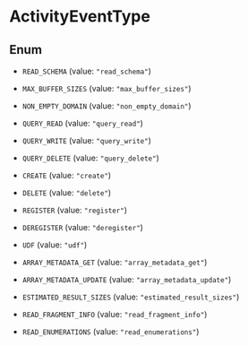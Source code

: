 

# ActivityEventType

## Enum


* `READ_SCHEMA` (value: `"read_schema"`)

* `MAX_BUFFER_SIZES` (value: `"max_buffer_sizes"`)

* `NON_EMPTY_DOMAIN` (value: `"non_empty_domain"`)

* `QUERY_READ` (value: `"query_read"`)

* `QUERY_WRITE` (value: `"query_write"`)

* `QUERY_DELETE` (value: `"query_delete"`)

* `CREATE` (value: `"create"`)

* `DELETE` (value: `"delete"`)

* `REGISTER` (value: `"register"`)

* `DEREGISTER` (value: `"deregister"`)

* `UDF` (value: `"udf"`)

* `ARRAY_METADATA_GET` (value: `"array_metadata_get"`)

* `ARRAY_METADATA_UPDATE` (value: `"array_metadata_update"`)

* `ESTIMATED_RESULT_SIZES` (value: `"estimated_result_sizes"`)

* `READ_FRAGMENT_INFO` (value: `"read_fragment_info"`)

* `READ_ENUMERATIONS` (value: `"read_enumerations"`)




